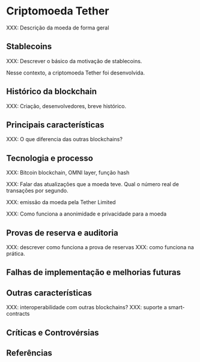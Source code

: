 # Criptomoeda Tether

XXX: Descrição da moeda de forma geral 

## Stablecoins 

XXX: Descrever o básico da motivação de stablecoins. 

Nesse contexto, a criptomoeda Tether foi desenvolvida. 

## Histórico da blockchain 

XXX: Criação, desenvolvedores, breve histórico. 

## Principais características 

XXX: O que diferencia das outras blockchains? 

## Tecnologia e processo 

XXX: Bitcoin blockchain, OMNI layer, função hash

XXX: Falar das atualizações que a moeda teve. Qual o número real de transações
por segundo. 

XXX: emissão da moeda pela Tether Limited

XXX: Como funciona a anonimidade e privacidade para a moeda

## Provas de reserva e auditoria 

XXX: descrever como funciona a prova de reservas 
XXX: como funciona na prática. 

## Falhas de implementação e melhorias futuras

## Outras características 

XXX: interoperabilidade com outras blockchains? 
XXX: suporte a smart-contracts

## Críticas e Controvérsias 


## Referências 